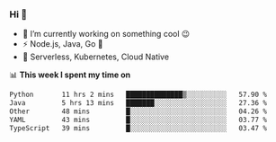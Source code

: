 ### Hi 👋

<!--
**nodejh/nodejh** is a ✨ _special_ ✨ repository because its `README.md` (this file) appears on your GitHub profile.

Here are some ideas to get you started:

- 🔭 I’m currently working on ...
- 🌱 I’m currently learning ...
- 👯 I’m looking to collaborate on ...
- 🤔 I’m looking for help with ...
- 💬 Ask me about ...
- 📫 How to reach me: ...
- 😄 Pronouns: ...
- ⚡ Fun fact: ...
-->

- 🔭 I’m currently working on something cool :wink:
- ⚡ Node.js, Java, Go :thought_balloon:
- 🤖 Serverless, Kubernetes, Cloud Native

📊 **This week I spent my time on**

<!--START_SECTION:waka-->

```txt
Python       11 hrs 2 mins   ██████████████▒░░░░░░░░░░   57.90 %
Java         5 hrs 13 mins   ███████░░░░░░░░░░░░░░░░░░   27.36 %
Other        48 mins         █░░░░░░░░░░░░░░░░░░░░░░░░   04.26 %
YAML         43 mins         █░░░░░░░░░░░░░░░░░░░░░░░░   03.77 %
TypeScript   39 mins         █░░░░░░░░░░░░░░░░░░░░░░░░   03.47 %
```

<!--END_SECTION:waka-->


<!--
:traffic_light: **Visitors**

![visitors](https://visitor-badge.glitch.me/badge?page_id=nodejh.nodejh)
-->

